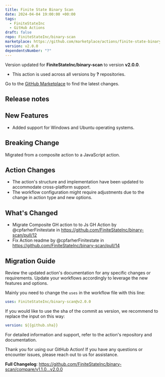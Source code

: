 ```yaml
---
title: Finite State Binary Scan
date: 2024-04-04 19:00:00 +00:00
tags:
  - FiniteStateInc
  - GitHub Actions
draft: false
repo: FiniteStateInc/binary-scan
marketplace: https://github.com/marketplace/actions/finite-state-binary-scan
version: v2.0.0
dependentsNumber: "?"
---
```



Version updated for **FiniteStateInc/binary-scan** to version **v2.0.0**.
- This action is used across all versions by **?** repositories.

Go to the [GitHub Marketplace](https://github.com/marketplace/actions/finite-state-binary-scan) to find the latest changes.

## Release notes

## New Features
* Added support for Windows and Ubuntu operating systems.

## Breaking Change
Migrated from a composite action to a JavaScript action.

## Action Changes
* The action's structure and implementation have been updated to accommodate cross-platform support.
* The workflow configuration might require adjustments due to the change in action type and new options.

## What's Changed
* Migrate Composite GH action to to Js GH Action by @cpfarherFinitestate in https://github.com/FiniteStateInc/binary-scan/pull/12
* Fix Action readme by @cpfarherFinitestate in https://github.com/FiniteStateInc/binary-scan/pull/14

## Migration Guide
Review the updated action's documentation for any specific changes or requirements.
Update your workflows accordingly to leverage the new features and options.

Mainly you need to change the `uses` in the workflow file with this line:

```yaml
uses: FiniteStateInc/binary-scan@v2.0.0
```
If you would like to use the sha of the commit as version, we recommend to replace the input on this way:
```yaml
version: ${{github.sha}}
```

For detailed information and support, refer to the action's repository and documentation.

Thank you for using our GitHub Action! If you have any questions or encounter issues, please reach out to us for assistance.

**Full Changelog**: https://github.com/FiniteStateInc/binary-scan/compare/v1.1.0...v2.0.0
